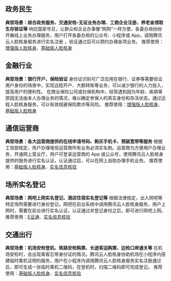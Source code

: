 ## 政务民生
**典型场景：综合政务服务、交通安检-无证业务办理、工商企业注册、养老金领取生存验证等**
响应国家号召，让群众和企业办事像“网购”一样方便，各委办局纷纷开展线上业务办理服务，用户打开各委办局的公众号、小程序或 App，调用腾讯云人脸核身服务进行实名注册 ，验证通过后可以预约办理各项业务。
推荐使用：[增强版人脸核身](https://cloud.tencent.com/document/product/1007/56773)、[基础版人脸核身](https://cloud.tencent.com/document/product/1007/56774)

## 金融行业
**典型场景：银行开户、保险验证**
身份证识别可广泛应用在银行、证券等需要验证用户身份的场景中，实现远程开户、大额转账等业务，可以减少银行的人力投入，提高用户的便利性。
在商业保险公司或社保机构中，经常遇到因为年龄、疾病等原因无法由本人办理业务的情况，难以确定参保人的真实身份和存活状态。通过远程人脸核身服务，可以有效规避保险欺诈等风险。
推荐使用：[增强版人脸核身](https://cloud.tencent.com/document/product/1007/56773)、[基础版人脸核身](https://cloud.tencent.com/document/product/1007/56774)


## 通信运营商
**典型场景：各大运营商提供的在线申请号码、购买手机卡、预装宽带等服务**
根据工信部规定，用户办理电信运营商所有业务必须实名制。运营商为方便用户办理业务，开通网上营业厅，用户可登录运营商的 App 或公众号，使用腾讯云人脸核身提供的服务进行实名认证，认证通过后，可以在网上自助办理手机业务。 
推荐使用：[基础版人脸核身](https://cloud.tencent.com/document/product/1007/56774)、[实名信息核验](https://cloud.tencent.com/document/product/1007/56775)

## 场所实名登记
**典型场景：网吧上网实名登记、酒店住宿实名登记等**
根据法律规定，出入网吧等特定场所需要进行身份登记。网吧在前台系统中调用腾讯云人脸核身服务，用户上网时，需要在前台进行实名认证，认证通过并登记身份之后，即可进行网吧上网。
推荐使用：[E证通](https://cloud.tencent.com/document/product/1007/56644)、[实名信息核验](https://cloud.tencent.com/document/product/1007/56775)

## 交通出行
**典型场景：机场安检登机、铁路安检购票、长途客运购票、边检口岸通关等**
在机场安检时，会出现乘客忘带身份证的情况。腾讯云人脸核身协助机场在小程序内搭建临时乘机证明的服务，用户在小程序内调用腾讯云人脸核身服务实名注册通过后，即可生成一张临时乘机二维码，在登机时，扫描二维码即可完成登记。
推荐使用：[基础版人脸核身](https://cloud.tencent.com/document/product/1007/56774)、[实名信息核验](https://cloud.tencent.com/document/product/1007/56775)



